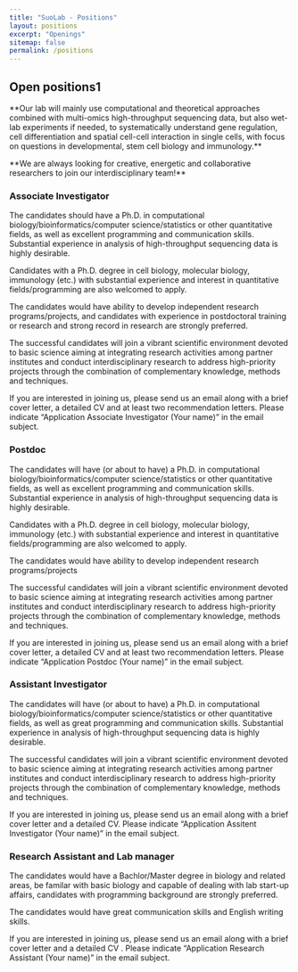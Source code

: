 ```yaml
---
title: "SuoLab - Positions"
layout: positions
excerpt: "Openings"
sitemap: false
permalink: /positions
---
```


## Open positions1

<p>**Our lab will mainly use computational and theoretical approaches combined with multi-omics high-throughput sequencing data, but also wet-lab experiments if needed, to systematically understand gene regulation, cell differentiation and spatial cell-cell interaction in single cells, with focus on questions in developmental, stem cell biology and immunology.** </p>
<p>**We are always looking for creative, energetic and collaborative researchers to join our interdisciplinary team!**</p>


### Associate Investigator
<p>The candidates should have a Ph.D. in computational biology/bioinformatics/computer science/statistics or other quantitative fields, as well as excellent programming and communication skills. Substantial experience in analysis of high-throughput sequencing data is highly desirable.</p>

<p>Candidates with a Ph.D. degree in cell biology, molecular biology, immunology (etc.) with substantial experience and interest in quantitative fields/programming are also welcomed to apply.</p>

<p>The candidates would have ability to develop independent research programs/projects, and candidates with experience in postdoctoral training or research and strong record in research are strongly preferred.</p>

<p>The successful candidates will join a vibrant scientific environment devoted to basic science aiming at integrating research activities among partner institutes and conduct interdisciplinary research to address high-priority projects through the combination of complementary knowledge, methods and techniques.</p>

<p>If you are interested in joining us, please send us an email along with a brief cover letter, a detailed CV and at least two recommendation letters. Please indicate “Application Associate Investigator (Your name)” in the email subject.</p>

### Postdoc
<p>The candidates will have (or about to have) a Ph.D. in computational biology/bioinformatics/computer science/statistics or other quantitative fields, as well as excellent programming and communication skills. Substantial experience in analysis of high-throughput sequencing data is highly desirable.</p>

<p>Candidates with a Ph.D. degree in cell biology, molecular biology, immunology (etc.) with substantial experience and interest in quantitative fields/programming are also welcomed to apply.</p>

<p>The candidates would have ability to develop independent research programs/projects</p>

<p>The successful candidates will join a vibrant scientific environment devoted to basic science aiming at integrating research activities among partner institutes and conduct interdisciplinary research to address high-priority projects through the combination of complementary knowledge, methods and techniques.</p>

<p>If you are interested in joining us, please send us an email along with a brief cover letter, a detailed CV and at least two recommendation letters. Please indicate “Application Postdoc (Your name)” in the email subject.</p>

### Assistant Investigator
<p>The candidates will have (or about to have) a Ph.D. in computational biology/bioinformatics/computer science/statistics or other quantitative fields, as well as great programming and communication skills. Substantial experience in analysis of high-throughput sequencing data is highly desirable.</p>

<p>The successful candidates will join a vibrant scientific environment devoted to basic science aiming at integrating research activities among partner institutes and conduct interdisciplinary research to address high-priority projects through the combination of complementary knowledge, methods and techniques.</p>

<p>If you are interested in joining us, please send us an email along with a brief cover letter and a detailed CV. Please indicate “Application Assitent Investigator (Your name)” in the email subject.</p>

### Research Assistant and Lab manager
<p>The candidates would have a Bachlor/Master degree in biology and related areas, be familar with basic biology and capable of dealing with lab start-up affairs, candidates with programming background are strongly preferred.</p>
<p>The candidates would have great communication skills and English writing skills.</p>

<p>If you are interested in joining us, please send us an email along with a brief cover letter and a detailed CV . Please indicate “Application Research Assistant (Your name)” in the email subject.</p>

<!-- <figure>
<img src="{{ site.url }}{{ site.baseurl }}/images/picpic/Gallery/DSC_0696.jpg" width="95%">
</figure> -->